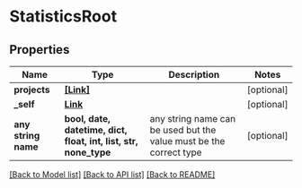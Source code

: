 # StatisticsRoot


## Properties
Name | Type | Description | Notes
------------ | ------------- | ------------- | -------------
**projects** | [**[Link]**](Link.md) |  | [optional] 
**_self** | [**Link**](Link.md) |  | [optional] 
**any string name** | **bool, date, datetime, dict, float, int, list, str, none_type** | any string name can be used but the value must be the correct type | [optional]

[[Back to Model list]](../README.md#documentation-for-models) [[Back to API list]](../README.md#documentation-for-api-endpoints) [[Back to README]](../README.md)


